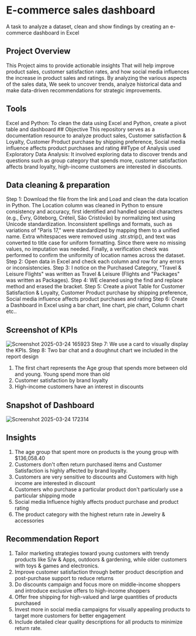 # E-commerce sales dashboard
A task to analyze a dataset, clean and show findings by creating an e-commerce dashboard in Excel
## Project Overview
This Project aims to provide actionable insights 
That will help improve product sales, customer satisfaction rates,
and how social media influences the  increase in product sales and ratings.
By analyzing the various aspects of the sales data,
We seek to uncover trends, analyze historical data and 
make data-driven recommendations for strategic improvements.
## Tools 
Excel and Python: To clean the data using Excel and Python, create a pivot table and dashboard
## Objective
This repository serves as a documentation resource to analyze product sales,
Customer satisfaction & Loyalty, Customer Product purchase by shipping preference,
Social media influence affects product purchases and rating
##Type of Analysis used
Exploratory Data Analysis: It involved exploring data to discover trends and questions
such as group category that spends more, customer satisfaction affects brand loyalty,
high-income customers are interested in discounts.
## Data cleaning & preparation
Step 1: Download the file from the link and Load and clean the data location in Python.
The Location column was cleaned in Python to ensure consistency and accuracy, first identified and handled special characters (e.g., Évry, Göteborg, Créteil, São Cristóvão) by normalizing text using Unicode standardization. Inconsistent spellings and formats, such as variations of "Paris 17," were standardized by mapping them to a unified name. Extra whitespaces were removed using .str.strip(), and text was converted to title case for uniform formatting. Since there were no missing values, no imputation was needed. Finally, a verification check was performed to confirm the uniformity of location names across the dataset.
Step 2: Open data in Excel and check each column and row for any errors or inconsistencies. 
Step 3: I notice on the Purchased Category, "Travel & Leisure Flights" was written as Travel & Leisure (Flights and "Packages" was written as Packages).
Step 4: WE cleaned using the find and replace method and erased the bracket.
Step 5: Create a pivot Table for Customer Satisfaction & Loyalty, Customer Product purchase by shipping preference,
Social media influence affects product purchases and rating
Step 6: Create a Dashboard in Excel using a bar chart, line chart, pie chart, Column chart etc..
## Screenshot of KPIs
![Screenshot 2025-03-24 165923](https://github.com/user-attachments/assets/83b26287-8d11-482f-9af0-b9069b9641d6)
Step 7: We use a card to visually display the KPIs.
Step 8: Two bar chat and a doughnut chart we included in the report design
1. The first chart represents the Age group that spends more between old and young.
   Young spend more than old
2. Customer satisfaction by brand loyalty 
3. High-income customers have an interest in discounts
 ## Snapshot of Dashboard
![Screenshot 2025-03-24 172314](https://github.com/user-attachments/assets/0373de65-491b-4e86-8047-623e52425336)
## Insights
1. The age group that spent more on products is the young group with $136,058.40
2. Customers don't often return purchased items and Customer Satisfaction
   is highly affected by brand loyalty.
3. Customers are very sensitive to discounts and Customers  with high income are interested in discount
4. Customers who purchase a particular product don't particularly use a particular shipping mode
5. Social media Influence highly affects product purchase and product rating
6. The product category with the highest return rate in Jewelry & accessories
## Recommendation Report
1. Tailor marketing  strategies toward young customers with trendy products like S/w & Apps, outdoors & gardening,
while older customers with toys & games and electronics.
2. Improve customer satisfaction through better product description and post-purchase support to reduce returns
3. Do discounts campaign and focus more on middle-income shoppers and introduce exclusive offers to high-income shoppers
4. Offer free shipping for high-valued and large quantities of products purchased
5. Invest more in social media campaigns for visually appealing products to target more customers for better engagement
6. Include detailed clear quality descriptions for all products to minimize return rate.

